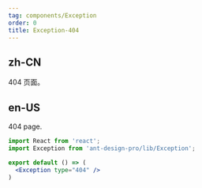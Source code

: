 ```yaml
---
tag: components/Exception
order: 0
title: Exception-404
---
```


## zh-CN

404 页面。

## en-US

404 page.

````jsx
import React from 'react';
import Exception from 'ant-design-pro/lib/Exception';

export default () => (
  <Exception type="404" />
)

````
